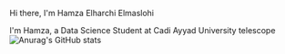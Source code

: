 Hi there, I'm Hamza Elharchi Elmaslohi 

 I'm Hamza, a Data Science Student at Cadi Ayyad University
telescope 
![Anurag's GitHub stats](https://github-readme-stats.vercel.app/api?username=Hamza&hide=contribs,prs)
